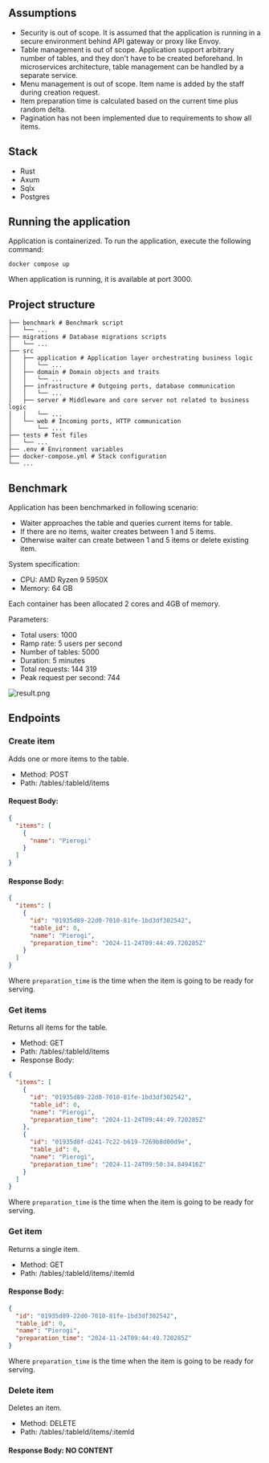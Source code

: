 ## Assumptions
* Security is out of scope. It is assumed that the application is running in a secure environment behind API gateway or proxy like Envoy.
* Table management is out of scope. Application support arbitrary number of tables, and they don't have to be created beforehand.
In microservices architecture, table management can be handled by a separate service.
* Menu management is out of scope. Item name is added by the staff during creation request.
* Item preparation time is calculated based on the current time plus random delta.
* Pagination has not been implemented due to requirements to show all items.

## Stack
* Rust
* Axum
* Sqlx
* Postgres

## Running the application
Application is containerized. To run the application, execute the following command:
```shell
docker compose up
````
When application is running, it is available at port 3000.

## Project structure
```
├── benchmark # Benchmark script
│   └── ...
├── migrations # Database migrations scripts
│   └── ...
├── src
│   ├── application # Application layer orchestrating business logic
│   │   └── ...
│   ├── domain # Domain objects and traits
│   │   └── ...
│   ├── infrastructure # Outgoing ports, database communication
│   │   └── ...
│   ├── server # Middleware and core server not related to business logic
│   │   └── ...            
│   └── web # Incoming ports, HTTP communication  
│       └── ...           
├── tests # Test files
│   └── ...
├── .env # Environment variables
├── docker-compose.yml # Stack configuration
└── ...
```
## Benchmark
Application has been benchmarked in following scenario:
* Waiter approaches the table and queries current items for table.
* If there are no items, waiter creates between 1 and 5 items.
* Otherwise waiter can create between 1 and 5 items or delete existing item.

System specification:
* CPU: AMD Ryzen 9 5950X
* Memory: 64 GB

Each container has been allocated 2 cores and 4GB of memory.

Parameters:
* Total users: 1000
* Ramp rate: 5 users per second
* Number of tables: 5000
* Duration: 5 minutes
* Total requests: 144 319
* Peak request per second: 744

![result.png](benchmark/result.png)

## Endpoints
### Create item
Adds one or more items to the table.
* Method: POST
* Path: /tables/:tableId/items
#### Request Body:
```json
{
  "items": [
    {
      "name": "Pierogi"
    }
  ]
}
```
#### Response Body:
```json
{
  "items": [
    {
      "id": "01935d89-22d0-7010-81fe-1bd3df302542",
      "table_id": 0,
      "name": "Pierogi",
      "preparation_time": "2024-11-24T09:44:49.720285Z"
    }
  ]
}
```
Where `preparation_time` is the time when the item is going to be ready for serving.

### Get items
Returns all items for the table.
* Method: GET
* Path: /tables/:tableId/items
* Response Body:
```json
{
  "items": [
    {
      "id": "01935d89-22d0-7010-81fe-1bd3df302542",
      "table_id": 0,
      "name": "Pierogi",
      "preparation_time": "2024-11-24T09:44:49.720285Z"
    },
    {
      "id": "01935d8f-d241-7c22-b619-7269b8d00d9e",
      "table_id": 0,
      "name": "Pierogi",
      "preparation_time": "2024-11-24T09:50:34.849416Z"
    }
  ]
}
```
Where `preparation_time` is the time when the item is going to be ready for serving.

### Get item
Returns a single item.
* Method: GET
* Path: /tables/:tableId/items/:itemId
#### Response Body:
```json
{
  "id": "01935d89-22d0-7010-81fe-1bd3df302542",
  "table_id": 0,
  "name": "Pierogi",
  "preparation_time": "2024-11-24T09:44:49.720285Z"
}
```
Where `preparation_time` is the time when the item is going to be ready for serving.

### Delete item
Deletes an item.
* Method: DELETE
* Path: /tables/:tableId/items/:itemId
#### Response Body: NO CONTENT